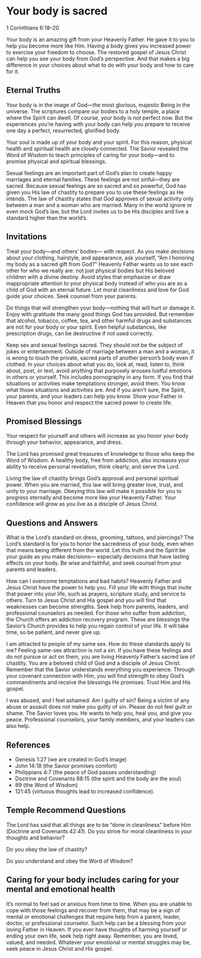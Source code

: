 # Your body is sacred

1 Corinthians 6:18–20

Your body is an amazing gift from your Heavenly Father. He gave it to you to
help you become more like Him. Having a body gives you increased power to
exercise your freedom to choose. The restored gospel of Jesus Christ can help
you see your body from God’s perspective. And that makes a big difference in
your choices about what to do with your body and how to care for it.

## Eternal Truths

Your body is in the image of God—the most glorious, majestic Being in the
universe. The scriptures compare our bodies to a holy temple, a place where the
Spirit can dwell. Of course, your body is not perfect now. But the experiences
you’re having with your body can help you prepare to receive one day a perfect,
resurrected, glorified body.

Your soul is made up of your body and your spirit. For this reason, physical
health and spiritual health are closely connected. The Savior revealed the Word
of Wisdom to teach principles of caring for your body—and to promise physical
and spiritual blessings.

Sexual feelings are an important part of God’s plan to create happy marriages
and eternal families. These feelings are not sinful—they are sacred. Because
sexual feelings are so sacred and so powerful, God has given you His law of
chastity to prepare you to use these feelings as He intends. The law of
chastity states that God approves of sexual activity only between a man and a
woman who are married. Many in the world ignore or even mock God’s law, but the
Lord invites us to be His disciples and live a standard higher than the
world’s.

## Invitations

Treat your body—and others’ bodies— with respect. As you make decisions about
your clothing, hairstyle, and appearance, ask yourself, “Am I honoring my body
as a sacred gift from God?” Heavenly Father wants us to see each other for who
we really are: not just physical bodies but His beloved children with a divine
destiny. Avoid styles that emphasize or draw inappropriate attention to your
physical body instead of who you are as a child of God with an eternal future.
Let moral cleanliness and love for God guide your choices. Seek counsel from
your parents.

Do things that will strengthen your body—nothing that will hurt or damage it.
Enjoy with gratitude the many good things God has provided. But remember that
alcohol, tobacco, coffee, tea, and other harmful drugs and substances are not
for your body or your spirit. Even helpful substances, like prescription drugs,
can be destructive if not used correctly.

Keep sex and sexual feelings sacred. They should not be the subject of jokes or
entertainment. Outside of marriage between a man and a woman, it is wrong to
touch the private, sacred parts of another person’s body even if clothed. In
your choices about what you do, look at, read, listen to, think about, post, or
text, avoid anything that purposely arouses lustful emotions in others or
yourself. This includes pornography in any form. If you find that situations or
activities make temptations stronger, avoid them. You know what those
situations and activities are. And if you aren’t sure, the Spirit, your
parents, and your leaders can help you know. Show your Father in Heaven that
you honor and respect the sacred power to create life.

## Promised Blessings

Your respect for yourself and others will increase as you honor your body
through your behavior, appearance, and dress.

The Lord has promised great treasures of knowledge to those who keep the Word
of Wisdom. A healthy body, free from addiction, also increases your ability to
receive personal revelation, think clearly, and serve the Lord.

Living the law of chastity brings God’s approval and personal spiritual power.
When you are married, this law will bring greater love, trust, and unity to
your marriage. Obeying this law will make it possible for you to progress
eternally and become more like your Heavenly Father. Your confidence will grow
as you live as a disciple of Jesus Christ.

## Questions and Answers

What is the Lord’s standard on dress, grooming, tattoos,
and piercings? The Lord’s standard is for you to honor the sacredness of your
body, even when that means being different from the world. Let this truth and
the Spirit be your guide as you make decisions— especially decisions that have
lasting effects on your body. Be wise and faithful, and seek counsel from your
parents and leaders.

How can I overcome temptations and bad habits? Heavenly Father and Jesus Christ
have the power to help you. Fill your life with things that invite that power
into your life, such as prayers, scripture study, and service to others. Turn
to Jesus Christ and His gospel and you will find that weaknesses can become
strengths. Seek help from parents, leaders, and professional counselors as
needed. For those who suffer from addiction, the Church offers an addiction
recovery program. These are blessings the Savior’s Church provides to help you
regain control of your life. It will take time, so be patient, and never give
up.

I am attracted to people of my same sex. How do these standards apply to me?
Feeling same-sex attraction is not a sin. If you have these feelings and do not
pursue or act on them, you are living Heavenly Father’s sacred law of chastity.
You are a beloved child of God and a disciple of Jesus Christ. Remember that
the Savior understands everything you experience. Through your covenant
connection with Him, you will find strength to obey God’s commandments and
receive the blessings He promises. Trust Him and His gospel.

I was abused, and I feel ashamed. Am I guilty of sin? Being a victim of any
abuse or assault does not make you guilty of sin. Please do not feel guilt or
shame. The Savior loves you. He wants to help you, heal you, and give you
peace. Professional counselors, your family members, and your leaders can also
help.

## References 

- Genesis 1:27 (we are created in God’s image)
- John 14:18 (the Savior promises comfort)
- Philippians 4:7 (the peace of God passes understanding)
- Doctrine and Covenants 88:15 (the spirit and the body are the soul)
- 89 (the Word of Wisdom)
- 121:45 (virtuous thoughts lead to increased confidence).

## Temple Recommend Questions

The Lord has said that all things are to be “done in cleanliness” before Him
(Doctrine and Covenants 42:41). Do you strive for moral cleanliness in your
thoughts and behavior?

Do you obey the law of chastity?

Do you understand and obey the Word of Wisdom?

## Caring for your body includes caring for your mental and emotional health

It’s normal to feel sad or anxious from time to time. When you are unable to
cope with those feelings and recover from them, that may be a sign of mental or
emotional challenges that require help from a parent, leader, doctor, or
professional counselor. Such help can be a blessing from your loving Father in
Heaven. If you ever have thoughts of harming yourself or ending your own life,
seek help right away. Remember, you are loved, valued, and needed. Whatever
your emotional or mental struggles may be, seek peace in Jesus Christ and His
gospel.

